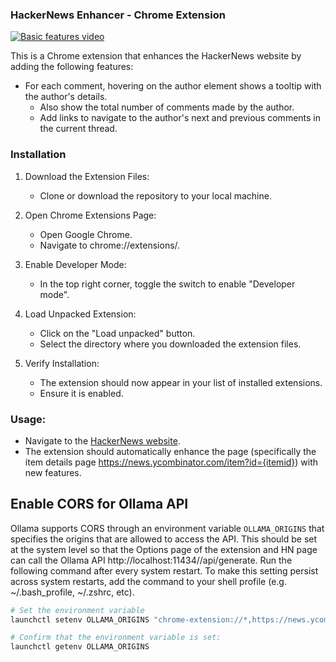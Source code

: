 ### HackerNews Enhancer - Chrome Extension

[![Basic features video](http://img.youtube.com/vi/N8711ldzVkU/maxresdefault.jpg)](https://www.youtube.com/watch?v=N8711ldzVkU)

This is a Chrome extension that enhances the HackerNews website by adding the following features:
- For each comment, hovering on the author element shows a tooltip with the author's details.
  - Also show the total number of comments made by the author.
  - Add links to navigate to the author's next and previous comments in the current thread.

### Installation
1. Download the Extension Files:  
   - Clone or download the repository to your local machine.

2. Open Chrome Extensions Page:  
   - Open Google Chrome. 
   - Navigate to chrome://extensions/.

3. Enable Developer Mode:  
   - In the top right corner, toggle the switch to enable "Developer mode".
   
4. Load Unpacked Extension:  
   - Click on the "Load unpacked" button.
   - Select the directory where you downloaded the extension files.

5. Verify Installation:  
   - The extension should now appear in your list of installed extensions.
   - Ensure it is enabled.

### Usage:
- Navigate to the [HackerNews website](https://news.ycombinator.com/news).
- The extension should automatically enhance the page (specifically the item details page https://news.ycombinator.com/item?id={itemid}) with new features.

## Enable CORS for Ollama API
Ollama supports CORS through an environment variable `OLLAMA_ORIGINS` that specifies the origins that are allowed to access the API.
This should be set at the system level so that the Options page of the extension and HN page can call the Ollama API http://localhost:11434//api/generate.
Run the following command after every system restart.
To make this setting persist across system restarts, add the command to your shell profile (e.g. ~/.bash_profile, ~/.zshrc, etc).

``` bash
# Set the environment variable 
launchctl setenv OLLAMA_ORIGINS "chrome-extension://*,https://news.ycombinator.com"

# Confirm that the environment variable is set:
launchctl getenv OLLAMA_ORIGINS

```
